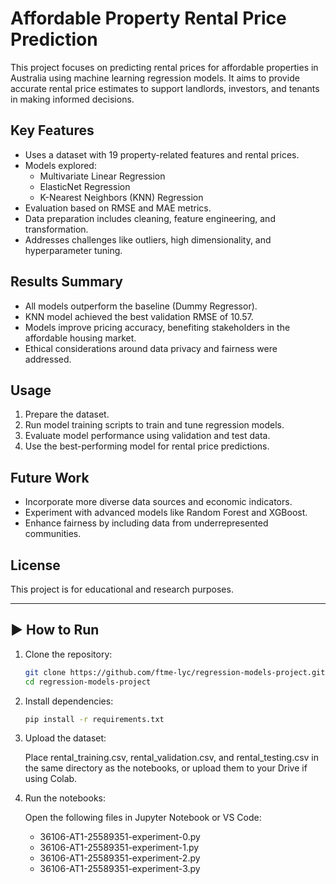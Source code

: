 # Affordable Property Rental Price Prediction

This project focuses on predicting rental prices for affordable properties in Australia using machine learning regression models. It aims to provide accurate rental price estimates to support landlords, investors, and tenants in making informed decisions.

## Key Features
- Uses a dataset with 19 property-related features and rental prices.
- Models explored:  
  - Multivariate Linear Regression  
  - ElasticNet Regression  
  - K-Nearest Neighbors (KNN) Regression
- Evaluation based on RMSE and MAE metrics.
- Data preparation includes cleaning, feature engineering, and transformation.
- Addresses challenges like outliers, high dimensionality, and hyperparameter tuning.

## Results Summary
- All models outperform the baseline (Dummy Regressor).
- KNN model achieved the best validation RMSE of 10.57.
- Models improve pricing accuracy, benefiting stakeholders in the affordable housing market.
- Ethical considerations around data privacy and fairness were addressed.

## Usage
1. Prepare the dataset.
2. Run model training scripts to train and tune regression models.
3. Evaluate model performance using validation and test data.
4. Use the best-performing model for rental price predictions.

## Future Work
- Incorporate more diverse data sources and economic indicators.
- Experiment with advanced models like Random Forest and XGBoost.
- Enhance fairness by including data from underrepresented communities.

## License
This project is for educational and research purposes.

---

## ▶️ How to Run

1. Clone the repository:
   ```bash
   git clone https://github.com/ftme-lyc/regression-models-project.git
   cd regression-models-project
2. Install dependencies:
   ```bash
   pip install -r requirements.txt
3. Upload the dataset:

   Place rental_training.csv, rental_validation.csv, and rental_testing.csv in the same directory as the notebooks, or upload them to your Drive if using Colab.
5. Run the notebooks:

   Open the following files in Jupyter Notebook or VS Code:
   - 36106-AT1-25589351-experiment-0.py
   - 36106-AT1-25589351-experiment-1.py
   - 36106-AT1-25589351-experiment-2.py
   - 36106-AT1-25589351-experiment-3.py


